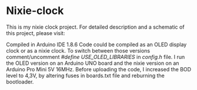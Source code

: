 # Nixie-clock
This is my nixie clock project.
For detailed description and a schematic of this project, please visit:

Compiled in Arduino IDE 1.8.6
Code could be compiled as an OLED display clock or as a nixie clock.
To switch between those versions comment/uncomment _#define USE_OLED_LIBRARIES_ in _config.h_ file.
I run the OLED version on an Arduino UNO board and the nixie version on an Arduino Pro Mini 5V 16MHz.
Before uploading the code, I increased the BOD level to 4,3V, by altering fuses in boards.txt file and reburning the bootloader.
